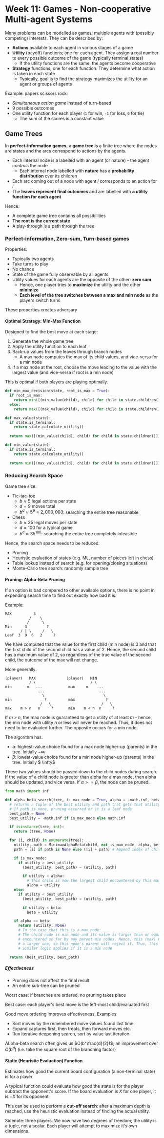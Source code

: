 # Week 11: Games - Non-cooperative Multi-agent Systems

Many problems can be modelled as games: multiple agents with (possibly competing) interests. They can be described by:

- **Actions** available to each agent in various stages of a game
- **Utility** (payoff) functions; one for each agent. They assign a real number to every possible outcome of the game (typically terminal states)
  - If the utility functions are the same, the agents become cooperative
- **Strategy** functions; one for each function. They determine what action is taken in each state
  - Typically, goal is to find the strategy maximizes the utility for an agent or groups of agents

Example: papers scissors rock:

- *Simultaneous action game* instead of turn-based
- 9 possible outcomes
- One utility function for each player (`1` for win, `-1` for loss, `0` for tie)
  - The sum of the scores is a constant value

## Game Trees

In **perfect-information games**, a **game tree** is a finite tree where the nodes are states and the arcs correspond to actions by the agents.

- Each internal node is a labelled with an agent (or nature) - the agent *controls* the node
  - Each internal node labelled with **nature** has a **probability distribution** over its children
- Each arc coming out of a node with agent *i* corresponds to an action for *i*
- The **leaves represent final outcomes** and are labelled with **a utility function for each agent**

Hence:

- A complete game tree contains all possibilities
- **The root is the current state**
- A play-through is a path through the tree

### Perfect-information, Zero-sum, Turn-based games

Properties:

- Typically two agents
- Take turns to play
- No chance
- State of the game fully observable by all agents
- Utility values for each agents are the opposite of the other: **zero sum**
  - Hence, one player tries to **maximize** the utility and the other **minimize**
  - **Each level of the tree switches between a max and min node** as the players switch turns

These properties creates adversary

#### Optimal Strategy: Min-Max Function

Designed to find the best move at each stage:

1. Generate the whole game tree
2. Apply the utility function to each leaf
3. Back-up values from the leaves through branch nodes
   - A max node computes the max of its child values, and vice-versa for a min node
4. If a max node at the root, choose the move leading to the value with the largest value (and vice-versa if root is a min node)

This is optimal if both players are playing optimally.

```python
def min_max_decision(state, root_is_max = True):
  if root_is_max:
    return min([(min_value(child), child) for child in state.children()])[1]
  else:
    return max([(max_value(child), child) for child in state.children()])[1]

def max_value(state):
  if state.is_terminal:
    return state.calculate_utility()
  
  return max([(min_value(child), child) for child in state.children()])[1]

def min_value(state):
  if state.is_terminal:
    return state.calculate_utility()
  
  return min([(max_value(child), child) for child in state.children()])[1]
```

### Reducing Search Space

Game tree size:

- Tic-tac-toe
  - $b \approx 5$ legal actions per state
  - $d = 9$ moves total
  - $b^d \approx 5^9 \approx 2,000,000$: searching the entire tree reasonable
- Chess
  - $b \approx 35$ legal moves per state
  - $d \approx 100$ for a typical game
  - $b^d \approx 35^100$: searching the entire tree completely infeasible

Hence, the search space needs to be reduced:

- Pruning
- Heuristic evaluation of states (e.g. ML, number of pieces left in chess)
- Table lookup instead of search (e.g. for opening/closing situations)
- Monte-Carlo tree search: randomly sample tree

#### Pruning: Alpha-Beta Pruning

If an option is bad compared to other available options, there is no point in expending search time to find out exactly how bad it is.

Example:

```
MAX          3
           /    \
          /      \
Min      3         ?
       / | \     /   \
Leaf  3  9  6   2     ?
```

We have computed that the value for the first child (min node) is 3 and that the first child of the second child has a value of 2. Hence, the second child has a maximum value of 2, so regardless of the true value of the second child, the outcome of the max will not change.

More generally:

```
(player)   MAX              (player)   MIN
           / \                         / \
min       m   ...            max     m    ...
               ...                         ...
                 \                           \
min               ?          max              ?
                /   \                       /   \
max    m > n   n     ?       min    m < n  n     ?
```

If *m > n*, the max node is guaranteed to get a utility of at least *m* - hence, the min node with utility *n* or less will never be reached. Thus, it does not need to be evaluated further. The opposite occurs for a min node.

The algorithm has:

- $\alpha$: highest-value choice found for a max node higher-up (parents) in the tree. Initially $-\infty$
- $\beta$:   lowest-value choice found for a min node higher-up (parents) in the tree. Initially $ \infty$

These two values should be passed down to the child nodes during search. If the value of a child node is greater than alpha for a max node, then alpha should be updated, and vice versa. If $\alpha >= \beta$, the node can be pruned.

```python
from math import inf

def alpha_beta_search(tree, is_max_node = True, alpha = -math.inf, beta = math.inf):
  # returns a tuple of the best utility and path that gets that utility
  # If path is none, pruning occurred or it is a leaf node
  best_path = None
  best_utility = -math.inf if is_max_node else math.inf

  if isinstance(tree, int):
    return (tree, None)

  for (i, child) in enumerate(tree):
    utility, path = MinimaxAlphaBeta(child, not is_max_node, alpha, beta)
    path = [i] if path is None else ([i] + path) # Append index of child to path received by child

    if is_max_node:
      if utility > best_utility:
        (best_utility, best_path) = (utility, path)

        if utility > alpha:
          # This child is now the largest child encountered by this max node or any parent max nodes
          alpha = utility
    else:
      if utility < best_utility:
        (best_utility, best_path) = (utility, path)

        if utility < beta:
          beta = utility

    if alpha >= beta:
      return (utility, None)
      # In the case that this is a max node:
      # The child node is min node and its value is larger than or equal to the smallest value
      # encountered so far by any parent min nodes. Hence, this (max) node pick this child or
      # a larger one, so this node's parent will reject it. Thus, this node can be pruned
      # Similar logic applies if it is a min node

  return (best_utility, best_path)
```

##### Effectiveness

- Pruning does not affect the final result
- An entire sub-tree can be pruned

Worst case: if branches are ordered, no pruning takes place

Best case: each player's best move is the left-most child/evaluated first

Good move ordering improves effectiveness. Examples:

- Sort moves by the remembered move values found last time
- Expand captures first, then treats, then forward moves etc.
- Run iterative deepening search, sort by value last iteration

ALpha-beta search often gives us $O(b^\frac{d}{2})$; an improvement over $O(b^d)$ (i.e. take the square root of the branching factor)

#### Static (Heuristic Evaluation) Function

Estimates how good the current board configuration (a non-terminal state) is for a player

A typical function could evaluate how good the state is for the player subtract the opponent's score. If the board evaluation is $X$ for one player, it is $-X$ for its opponent.

This can be used to perform a **cut-off search**: after a maximum depth is reached, use the heuristic evaluation instead of finding the actual utility.

Sidenote: three players. We now have two degrees of freedom; the utility is a tuple, not a scalar. Each player will attempt to maximize it's own dimensions.


